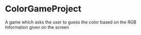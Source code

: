# ColorGameProject
A game which asks the user to guess the color based on the RGB Information given on the screen
